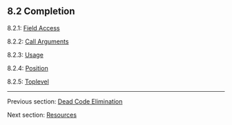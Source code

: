 ## 8.2 Completion

8.2.1: [Field Access](#)

8.2.2: [Call Arguments](#)

8.2.3: [Usage](#)

8.2.4: [Position](#)

8.2.5: [Toplevel](#)

---

Previous section: [Dead Code Elimination](cr-dce.md)

Next section: [Resources](cr-resources.md)